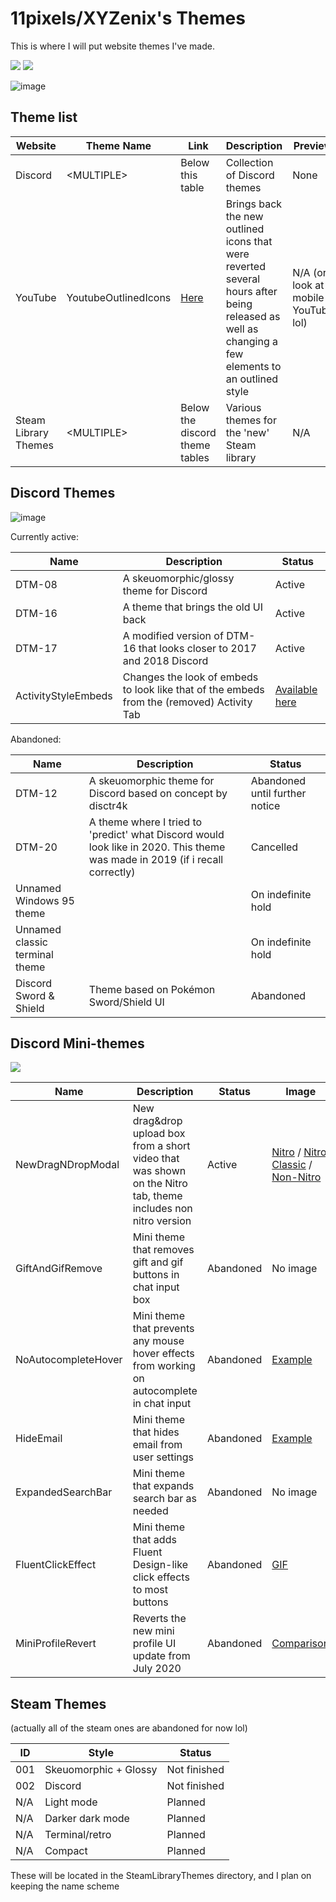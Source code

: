 # 11pixels/XYZenix's Themes

This is where I will put website themes I've made.

[![](https://img.shields.io/github/commit-activity/m/XYZenix/XYZenixThemes?color=4499ff&style=for-the-badge)](https://github.com/XYZenix/XYZenixThemes/commits/master)
[![](https://img.shields.io/github/last-commit/XYZenix/XYZenixThemes?style=for-the-badge)](https://github.com/XYZenix/XYZenixThemes/commits/master)

![image](https://user-images.githubusercontent.com/51988432/145855755-eb6e336a-06f9-4a1b-a10a-e0d5897d9af8.png)
## Theme list

Website | Theme Name | Link | Description | Preview
--------|------------|------|-------------|--------
Discord | \<MULTIPLE\> | Below this table | Collection of Discord themes | None
YouTube | YoutubeOutlinedIcons | [Here](https://github.com/XYZenix/XYZenixThemes/blob/master/YoutubeOutlinedIcons.css) | Brings back the new outlined icons that were reverted several hours after being released as well as changing a few elements to an outlined style | N/A (or look at mobile YouTube lol)
Steam Library Themes | \<MULTIPLE\> | Below the discord theme tables | Various themes for the 'new' Steam library | N/A

## Discord Themes

![image](https://cdn.discordapp.com/attachments/733624227378495488/996280251757891655/unknown.png)

Currently active:

Name | Description  | Status
-----|--------------|-------
DTM-08 | A skeuomorphic/glossy theme for Discord | Active
DTM-16 | A theme that brings the old UI back | Active
DTM-17 | A modified version of DTM-16 that looks closer to 2017 and 2018 Discord | Active
ActivityStyleEmbeds | Changes the look of embeds to look like that of the embeds from the (removed) Activity Tab | [Available here](https://github.com/XYZenix/ActivityStyleEmbeds)

Abandoned:

Name | Description  | Status
-----|--------------|-------
DTM-12 | A skeuomorphic theme for Discord based on concept by disctr4k | Abandoned until further notice
DTM-20 | A theme where I tried to 'predict' what Discord would look like in 2020. This theme was made in 2019 (if i recall correctly) | Cancelled
Unnamed Windows 95 theme | | On indefinite hold
Unnamed classic terminal theme | | On indefinite hold
Discord Sword & Shield | Theme based on Pokémon Sword/Shield UI | Abandoned

## Discord Mini-themes

![](https://cdn.discordapp.com/attachments/733624227378495488/812686431256444998/unknown.png)

Name | Description | Status | Image
-----|-------------|--------|------
NewDragNDropModal | New drag&drop upload box from a short video that was shown on the Nitro tab, theme includes non nitro version | Active |[Nitro](https://cdn.discordapp.com/attachments/581117911117070336/638606292843233310/unknown.png) / [Nitro Classic](https://cdn.discordapp.com/attachments/531523467636375554/590955254200401926/unknown.png) / [Non-Nitro](https://cdn.discordapp.com/attachments/531523467636375554/590955483863580682/unknown.png)
GiftAndGifRemove | Mini theme that removes gift and gif buttons in chat input box | Abandoned | No image
NoAutocompleteHover | Mini theme that prevents any mouse hover effects from working on autocomplete in chat input | Abandoned | [Example](https://cdn.discordapp.com/attachments/531523467636375554/590956266159996958/unknown.png)
HideEmail | Mini theme that hides email from user settings | Abandoned | [Example](https://cdn.discordapp.com/attachments/531523467636375554/590956519290306564/unknown.png)
ExpandedSearchBar | Mini theme that expands search bar as needed | Abandoned | No image
FluentClickEffect | Mini theme that adds Fluent Design-like click effects to most buttons | Abandoned | [GIF](https://cdn.discordapp.com/attachments/531523467636375554/590957041305255957/2019-06-19_20-31-52.gif)
MiniProfileRevert | Reverts the new mini profile UI update from July 2020 | Abandoned | [Comparison](https://i.imgur.com/UPmNSMH.png)


## Steam Themes
(actually all of the steam ones are abandoned for now lol)

ID | Style | Status
---|-------|-------
001 | Skeuomorphic + Glossy | Not finished
002 | Discord | Not finished
N/A | Light mode | Planned
N/A | Darker dark mode | Planned
N/A | Terminal/retro | Planned
N/A | Compact | Planned


These will be located in the SteamLibraryThemes directory, and I plan on keeping the name scheme
